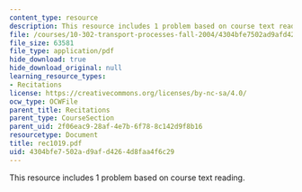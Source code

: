 ```yaml
---
content_type: resource
description: This resource includes 1 problem based on course text reading.
file: /courses/10-302-transport-processes-fall-2004/4304bfe7502ad9afd4264d8faa4f6c29_rec1019.pdf
file_size: 63581
file_type: application/pdf
hide_download: true
hide_download_original: null
learning_resource_types:
- Recitations
license: https://creativecommons.org/licenses/by-nc-sa/4.0/
ocw_type: OCWFile
parent_title: Recitations
parent_type: CourseSection
parent_uid: 2f06eac9-28af-4e7b-6f78-8c142d9f8b16
resourcetype: Document
title: rec1019.pdf
uid: 4304bfe7-502a-d9af-d426-4d8faa4f6c29
---
```

This resource includes 1 problem based on course text reading.